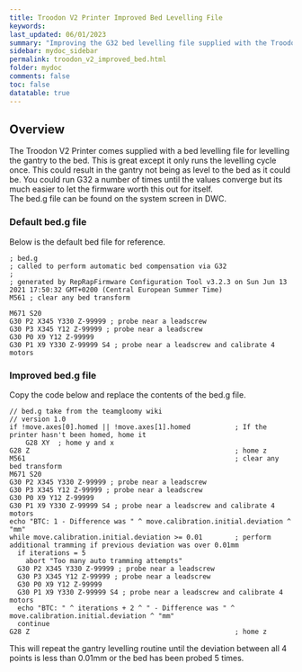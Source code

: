 ```yaml
---
title: Troodon V2 Printer Improved Bed Levelling File
keywords: 
last_updated: 06/01/2023
summary: "Improving the G32 bed levelling file supplied with the Troodon V2 Printer"
sidebar: mydoc_sidebar
permalink: troodon_v2_improved_bed.html
folder: mydoc
comments: false
toc: false
datatable: true
---
```


## Overview

The Troodon V2 Printer comes supplied with a bed levelling file for levelling the gantry to the bed. This is great except it only runs the levelling cycle once. This could result in the gantry not being as level to the bed as it could be. You could run G32 a number of times until the values converge but its much easier to let the firmware worth this out for itself.  
The bed.g file can be found on the system screen in DWC.  

### Default bed.g file

Below is the default bed file for reference.  
```
; bed.g
; called to perform automatic bed compensation via G32
;
; generated by RepRapFirmware Configuration Tool v3.2.3 on Sun Jun 13 2021 17:50:32 GMT+0200 (Central European Summer Time)
M561 ; clear any bed transform

M671 S20
G30 P2 X345 Y330 Z-99999 ; probe near a leadscrew
G30 P3 X345 Y12 Z-99999 ; probe near a leadscrew
G30 P0 X9 Y12 Z-99999
G30 P1 X9 Y330 Z-99999 S4 ; probe near a leadscrew and calibrate 4 motors
```

### Improved bed.g file

Copy the code below and replace the contents of the bed.g file.  
```
// bed.g take from the teamgloomy wiki
// version 1.0
if !move.axes[0].homed || !move.axes[1].homed	        ; If the printer hasn't been homed, home it
	G28 XY	; home y and x
G28 Z			                                        ; home z
M561							                        ; clear any bed transform
M671 S20
G30 P2 X345 Y330 Z-99999 ; probe near a leadscrew
G30 P3 X345 Y12 Z-99999 ; probe near a leadscrew
G30 P0 X9 Y12 Z-99999
G30 P1 X9 Y330 Z-99999 S4 ; probe near a leadscrew and calibrate 4 motors
echo "BTC: 1 - Difference was " ^ move.calibration.initial.deviation ^ "mm"
while move.calibration.initial.deviation >= 0.01		; perform additional tramming if previous deviation was over 0.01mm
  if iterations = 5
    abort "Too many auto tramming attempts"
  G30 P2 X345 Y330 Z-99999 ; probe near a leadscrew
  G30 P3 X345 Y12 Z-99999 ; probe near a leadscrew
  G30 P0 X9 Y12 Z-99999
  G30 P1 X9 Y330 Z-99999 S4 ; probe near a leadscrew and calibrate 4 motors
  echo "BTC: " ^ iterations + 2 ^ " - Difference was " ^ move.calibration.initial.deviation ^ "mm"
  continue
G28 Z							                        ; home z
```
This will repeat the gantry levelling routine until the deviation between all 4 points is less than 0.01mm or the bed has been probed 5 times.  